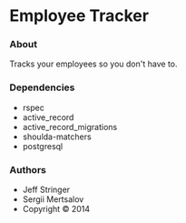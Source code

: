 Employee Tracker
=======================

### About
Tracks your employees so you don't have to.

### Dependencies
* rspec
* active_record
* active_record_migrations
* shoulda-matchers
* postgresql

### Authors
* Jeff Stringer
* Sergii Mertsalov
* Copyright :copyright: 2014
